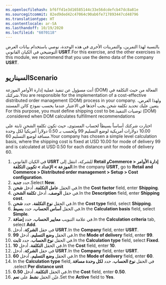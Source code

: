 ```yaml
---
ms.openlocfilehash: bf6ffd1e3d16585144c33e56dcdefcb47dc8a81e
ms.sourcegitcommit: 82ed9ded42c47064c90ab6fe717893447cd48796
ms.translationtype: HT
ms.contentlocale: ar-SA
ms.lasthandoff: 10/19/2020
ms.locfileid: "6070118"
---
```

<span data-ttu-id="710f3-101">بالنسبة لهذا التمرين، والتمرينات الأخرى في هذه الوحدة، نوصي باستخدام بيانات العرض التوضيحي في الكيان القانوني **USRT**.</span><span class="sxs-lookup"><span data-stu-id="710f3-101">For this exercise, and the other exercises in this module, we recommend that you use the demo data of the company **USRT**.</span></span>

## <a name="scenario"></a><span data-ttu-id="710f3-102">السيناريو</span><span class="sxs-lookup"><span data-stu-id="710f3-102">Scenario</span></span>
<span data-ttu-id="710f3-103">أنت مسؤول عن تنفيذ عملية إدارة الأوامر الموزعة (DOM) الفعالة من حيث التكلفة في شركتك.</span><span class="sxs-lookup"><span data-stu-id="710f3-103">You are responsible for the implementation of a cost-effective distributed order management (DOM) process in your company.</span></span> <span data-ttu-id="710f3-104">‏‫ولهذا الغرض، يتعين عليك تحديد تكلفة شحن يجب أخذها في الاعتبار عندما يحسب نموذج كائن المستند (DOM) توصيات التنفيذ.</span><span class="sxs-lookup"><span data-stu-id="710f3-104">For this purpose, you must define shipping cost to be considered when DOM calculates fulfillment recommendations.</span></span> 

<span data-ttu-id="710f3-105">اختارت شركتك أساساً بسيطاً لحساب المستوى، حيث تكون تكلفة الشحن ثابتة على 10.00 دولارات أمريكية لوضع التسليم 99 وتُحسب بـ 0.50 دولاراً أمريكياً لكل وحدة مسافة لوضع التسليم 60.</span><span class="sxs-lookup"><span data-stu-id="710f3-105">Your company has chosen a simple level calculation basis, where the shipping cost is fixed at USD 10.00 for mode of delivery 99 and is calculated at USD 0.50 for each distance unit for mode of delivery 60.</span></span>

1.  <span data-ttu-id="710f3-106">في الكيان القانوني **USRT** للشركة، انتقل إلى **Retail وCommerce > ‏‫إدارة الأوامر الموزعة‬ > الإعداد > تكوين التكلفة**.</span><span class="sxs-lookup"><span data-stu-id="710f3-106">In the company **USRT**, go to **Retail and Commerce > Distributed order management > Setup > Cost configuration**.</span></span>
2.  <span data-ttu-id="710f3-107">حدد **جديد**.</span><span class="sxs-lookup"><span data-stu-id="710f3-107">Select **New**.</span></span>
3.  <span data-ttu-id="710f3-108">في الحقل **عامل التكلفة**، أدخل **شحن**.</span><span class="sxs-lookup"><span data-stu-id="710f3-108">In the **Cost factor** field, enter **Shipping**.</span></span>
4.  <span data-ttu-id="710f3-109">في حقل **الوصف**، أدخل **تكلفة الشحن**.</span><span class="sxs-lookup"><span data-stu-id="710f3-109">In the **Description** field, enter **Shipping cost**.</span></span>
5.  <span data-ttu-id="710f3-110">في الحقل **نوع التكلفة**، حدد **شحن**.</span><span class="sxs-lookup"><span data-stu-id="710f3-110">In the **Cost type** field, select **Shipping**.</span></span>  
6.  <span data-ttu-id="710f3-111">في الحقل **أساس الحساب**، حدد **بسيط**.</span><span class="sxs-lookup"><span data-stu-id="710f3-111">In the **Calculation basis** field, select **Simple**.</span></span> 
7.  <span data-ttu-id="710f3-112">في علامة التبويب **معايير الحساب**، حدد **إضافة**.</span><span class="sxs-lookup"><span data-stu-id="710f3-112">In the **Calculation criteria** tab, select **Add**.</span></span>
8.  <span data-ttu-id="710f3-113">في حقل **الشركة**، أدخل **USRT**.</span><span class="sxs-lookup"><span data-stu-id="710f3-113">In the **Company** field, enter **USRT**.</span></span>
9.  <span data-ttu-id="710f3-114">في الحقل **وضع التسليم**، أدخل **99**.</span><span class="sxs-lookup"><span data-stu-id="710f3-114">In the **Mode of delivery** field, enter **99**.</span></span>
10. <span data-ttu-id="710f3-115">في الحقل **نوع الحساب**، حدد **ثابت**.</span><span class="sxs-lookup"><span data-stu-id="710f3-115">In the **Calculation type** field, select **Fixed**.</span></span>
11. <span data-ttu-id="710f3-116">في الحقل **التكلفة**، أدخل **10**.</span><span class="sxs-lookup"><span data-stu-id="710f3-116">In the **Cost** field, enter **10**.</span></span> 
12. <span data-ttu-id="710f3-117">في حقل **الشركة**، أدخل **USRT**.</span><span class="sxs-lookup"><span data-stu-id="710f3-117">In the **Company** field, enter **USRT**.</span></span>
13. <span data-ttu-id="710f3-118">في الحقل **وضع التسليم**، أدخل **60**.</span><span class="sxs-lookup"><span data-stu-id="710f3-118">In the **Mode of delivery** field, enter **60**.</span></span>
14. <span data-ttu-id="710f3-119">في الحقل **نوع الحساب**، حدد **‬‏‫لكل وحدة مسافة**.</span><span class="sxs-lookup"><span data-stu-id="710f3-119">In the **Calculation type** field, select **Per distance unit**.</span></span>
15. <span data-ttu-id="710f3-120">في الحقل **التكلفة**، أدخل **0.50**.</span><span class="sxs-lookup"><span data-stu-id="710f3-120">In the **Cost** field, enter **0.50**.</span></span> 
16. <span data-ttu-id="710f3-121">عيّن الحقل **نشط** على **نعم**.</span><span class="sxs-lookup"><span data-stu-id="710f3-121">Set the **Active** field to **Yes**.</span></span> 


